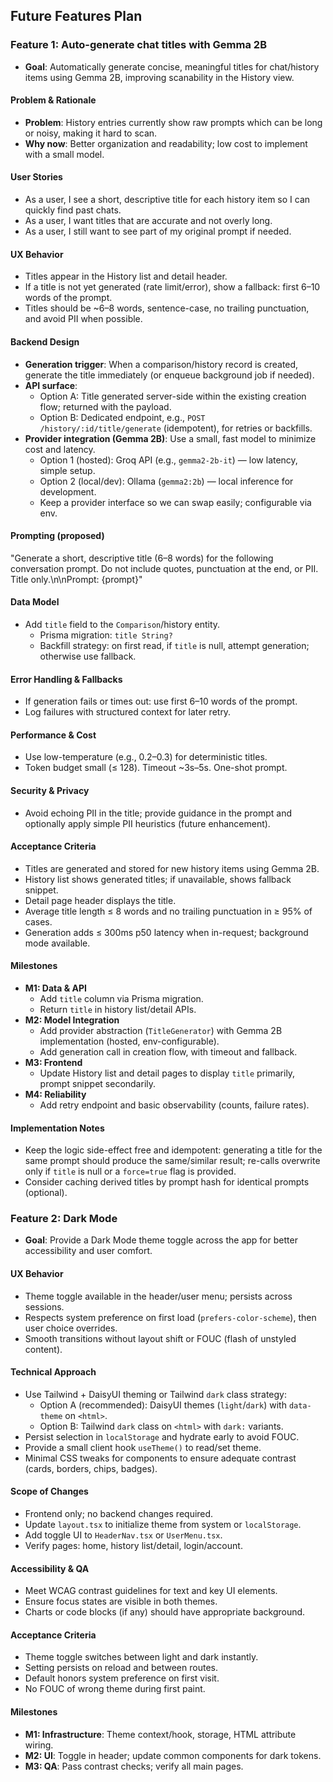 ## Future Features Plan

### Feature 1: Auto-generate chat titles with Gemma 2B

- **Goal**: Automatically generate concise, meaningful titles for chat/history items using Gemma 2B, improving scanability in the History view.

#### Problem & Rationale
- **Problem**: History entries currently show raw prompts which can be long or noisy, making it hard to scan.
- **Why now**: Better organization and readability; low cost to implement with a small model.

#### User Stories
- As a user, I see a short, descriptive title for each history item so I can quickly find past chats.
- As a user, I want titles that are accurate and not overly long.
- As a user, I still want to see part of my original prompt if needed.

#### UX Behavior
- Titles appear in the History list and detail header.
- If a title is not yet generated (rate limit/error), show a fallback: first 6–10 words of the prompt.
- Titles should be ~6–8 words, sentence-case, no trailing punctuation, and avoid PII when possible.

#### Backend Design
- **Generation trigger**: When a comparison/history record is created, generate the title immediately (or enqueue background job if needed).
- **API surface**:
  - Option A: Title generated server-side within the existing creation flow; returned with the payload.
  - Option B: Dedicated endpoint, e.g., `POST /history/:id/title/generate` (idempotent), for retries or backfills.
- **Provider integration (Gemma 2B)**: Use a small, fast model to minimize cost and latency.
  - Option 1 (hosted): Groq API (e.g., `gemma2-2b-it`) — low latency, simple setup.
  - Option 2 (local/dev): Ollama (`gemma2:2b`) — local inference for development.
  - Keep a provider interface so we can swap easily; configurable via env.

#### Prompting (proposed)
"Generate a short, descriptive title (6–8 words) for the following conversation prompt. Do not include quotes, punctuation at the end, or PII. Title only.\n\nPrompt: {prompt}"

#### Data Model
- Add `title` field to the `Comparison`/history entity.
  - Prisma migration: `title String?`
  - Backfill strategy: on first read, if `title` is null, attempt generation; otherwise use fallback.

#### Error Handling & Fallbacks
- If generation fails or times out: use first 6–10 words of the prompt.
- Log failures with structured context for later retry.

#### Performance & Cost
- Use low-temperature (e.g., 0.2–0.3) for deterministic titles.
- Token budget small (≤ 128). Timeout ~3s–5s. One-shot prompt.

#### Security & Privacy
- Avoid echoing PII in the title; provide guidance in the prompt and optionally apply simple PII heuristics (future enhancement).

#### Acceptance Criteria
- Titles are generated and stored for new history items using Gemma 2B.
- History list shows generated titles; if unavailable, shows fallback snippet.
- Detail page header displays the title.
- Average title length ≤ 8 words and no trailing punctuation in ≥ 95% of cases.
- Generation adds ≤ 300ms p50 latency when in-request; background mode available.

#### Milestones
- **M1: Data & API**
  - Add `title` column via Prisma migration.
  - Return `title` in history list/detail APIs.
- **M2: Model Integration**
  - Add provider abstraction (`TitleGenerator`) with Gemma 2B implementation (hosted, env-configurable).
  - Add generation call in creation flow, with timeout and fallback.
- **M3: Frontend**
  - Update History list and detail pages to display `title` primarily, prompt snippet secondarily.
- **M4: Reliability**
  - Add retry endpoint and basic observability (counts, failure rates).

#### Implementation Notes
- Keep the logic side-effect free and idempotent: generating a title for the same prompt should produce the same/similar result; re-calls overwrite only if `title` is null or a `force=true` flag is provided.
- Consider caching derived titles by prompt hash for identical prompts (optional).

### Feature 2: Dark Mode

- **Goal**: Provide a Dark Mode theme toggle across the app for better accessibility and user comfort.

#### UX Behavior
- Theme toggle available in the header/user menu; persists across sessions.
- Respects system preference on first load (`prefers-color-scheme`), then user choice overrides.
- Smooth transitions without layout shift or FOUC (flash of unstyled content).

#### Technical Approach
- Use Tailwind + DaisyUI theming or Tailwind `dark` class strategy:
  - Option A (recommended): DaisyUI themes (`light`/`dark`) with `data-theme` on `<html>`.
  - Option B: Tailwind `dark` class on `<html>` with `dark:` variants.
- Persist selection in `localStorage` and hydrate early to avoid FOUC.
- Provide a small client hook `useTheme()` to read/set theme.
- Minimal CSS tweaks for components to ensure adequate contrast (cards, borders, chips, badges).

#### Scope of Changes
- Frontend only; no backend changes required.
- Update `layout.tsx` to initialize theme from system or `localStorage`.
- Add toggle UI to `HeaderNav.tsx` or `UserMenu.tsx`.
- Verify pages: home, history list/detail, login/account.

#### Accessibility & QA
- Meet WCAG contrast guidelines for text and key UI elements.
- Ensure focus states are visible in both themes.
- Charts or code blocks (if any) should have appropriate background.

#### Acceptance Criteria
- Theme toggle switches between light and dark instantly.
- Setting persists on reload and between routes.
- Default honors system preference on first visit.
- No FOUC of wrong theme during first paint.

#### Milestones
- **M1: Infrastructure**: Theme context/hook, storage, HTML attribute wiring.
- **M2: UI**: Toggle in header; update common components for dark tokens.
- **M3: QA**: Pass contrast checks; verify all main pages.


